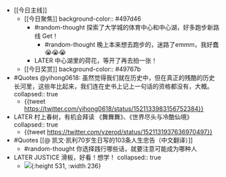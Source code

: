 - [[今日主线]]
	- [[今日聚焦]] 
	  background-color:: #497d46
		- #random-thought 探索了大学城的体育中心和中心湖，好多跑步新路线 Get！
			- #random-thought 晚上本来想去跑步的，迷路了emmm，我好蠢😭😭😭
		- LATER 中心湖里的荷花，等开了再去拍一张！
	- [[今日奖赏]]
	  background-color:: #49767b
- #Quotes @yihong0618: 虽然觉得我们就在历史中，但在真正的残酷的历史长河里，这些年比起来，我们连在史书上记上一句话的资格都没有，大概。
  collapsed:: true
	- {{tweet https://twitter.com/yihong0618/status/1521133983156752384}}
- LATER 村上春树，有机会拜读 《舞舞舞》、《世界尽头与冷酷仙境》
  collapsed:: true
	- {{tweet https://twitter.com/yzerod/status/1521131937636970497}}
- #Quotes [[@ 凯文·凯利70岁生日写的103条人生忠告（中文翻译）]]
	- #random-thought 你选择践行哪些话，就要注意可能成为哪种人
- LATER JUSTICE 滑板，好看！想学！
  collapsed:: true
	- ![](https://image-host-1255524710.cos.ap-beijing.myqcloud.com/img/FRwxxFkaQAENUHP.jpg){:height 531, :width 236}